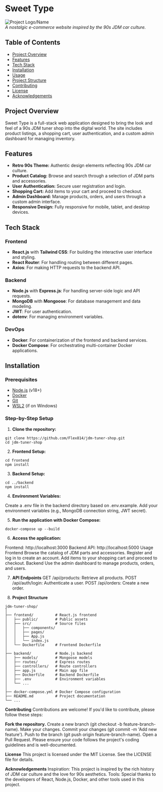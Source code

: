 # Sweet Type

![Project Logo/Name](link-to-logo-or-image-if-any)  
_A nostalgic e-commerce website inspired by the 90s JDM car culture._

## Table of Contents

- [Project Overview](#project-overview)
- [Features](#features)
- [Tech Stack](#tech-stack)
- [Installation](#installation)
- [Usage](#usage)
- [Project Structure](#project-structure)
- [Contributing](#contributing)
- [License](#license)
- [Acknowledgements](#acknowledgements)

## Project Overview

Sweet Type is a full-stack web application designed to bring the look and feel of a 90s JDM tuner shop into the digital world. The site includes product listings, a shopping cart, user authentication, and a custom admin dashboard for managing inventory.

## Features

- **Retro 90s Theme:** Authentic design elements reflecting 90s JDM car culture.
- **Product Catalog:** Browse and search through a selection of JDM parts and accessories.
- **User Authentication:** Secure user registration and login.
- **Shopping Cart:** Add items to your cart and proceed to checkout.
- **Admin Dashboard:** Manage products, orders, and users through a custom admin interface.
- **Responsive Design:** Fully responsive for mobile, tablet, and desktop devices.

## Tech Stack

### Frontend
- **React.js** with **Tailwind CSS**: For building the interactive user interface and styling.
- **React Router**: For handling routing between different pages.
- **Axios**: For making HTTP requests to the backend API.

### Backend
- **Node.js** with **Express.js**: For handling server-side logic and API requests.
- **MongoDB** with **Mongoose**: For database management and data modeling.
- **JWT**: For user authentication.
- **dotenv**: For managing environment variables.

### DevOps
- **Docker**: For containerization of the frontend and backend services.
- **Docker Compose**: For orchestrating multi-container Docker applications.

## Installation

### Prerequisites

- [Node.js](https://nodejs.org/) (v18+)
- [Docker](https://www.docker.com/)
- [Git](https://git-scm.com/)
- [WSL2](https://docs.microsoft.com/en-us/windows/wsl/) (if on Windows)

### Step-by-Step Setup

1. **Clone the repository:**
```
git clone https://github.com/Flex814/jdm-tuner-shop.git
cd jdm-tuner-shop
```
2. **Frontend Setup:**
```
cd frontend
npm install
```
3. **Backend Setup:**
```
cd ../backend
npm install
```
4. **Environment Variables:**

Create a .env file in the backend directory based on .env.example.
Add your environment variables (e.g., MongoDB connection string, JWT secret).

5. **Run the application with Docker Compose:**
```
docker-compose up --build
```
6. **Access the application:**

Frontend: http://localhost:3000
Backend API: http://localhost:5000
Usage
Frontend
Browse the catalog of JDM parts and accessories.
Register and log in to create an account.
Add items to your shopping cart and proceed to checkout.
Backend
Use the admin dashboard to manage products, orders, and users.

7. **API Endpoints**
GET /api/products: Retrieve all products.
POST /api/auth/login: Authenticate a user.
POST /api/orders: Create a new order.

8. **Project Structure**
```
jdm-tuner-shop/
│
├── frontend/          # React.js frontend
│   ├── public/        # Public assets
│   ├── src/           # Source files
│   │   ├── components/
│   │   ├── pages/
│   │   ├── App.js
│   │   └── index.js
│   └── Dockerfile     # Frontend Dockerfile
│
├── backend/           # Node.js backend
│   ├── models/        # Mongoose models
│   ├── routes/        # Express routes
│   ├── controllers/   # Route controllers
│   ├── app.js         # Main app file
│   ├── Dockerfile     # Backend Dockerfile
│   ├── .env           # Environment variables
│   └── ...
│
├── docker-compose.yml # Docker Compose configuration
├── README.md          # Project documentation
└── ...
```
**Contributing**
Contributions are welcome! If you'd like to contribute, please follow these steps:

**Fork the repository.**
Create a new branch (git checkout -b feature-branch-name).
Make your changes.
Commit your changes (git commit -m 'Add new feature').
Push to the branch (git push origin feature-branch-name).
Open a Pull Request.
Please ensure your code follows the project's coding guidelines and is well-documented.

**License**
This project is licensed under the MIT License. See the LICENSE file for details.

**Acknowledgements**
Inspiration: This project is inspired by the rich history of JDM car culture and the love for 90s aesthetics.
Tools: Special thanks to the developers of React, Node.js, Docker, and other tools used in this project.